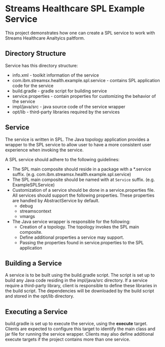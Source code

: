 # Streams Healthcare SPL Example Service

This project demonstrates how one can create a SPL service to work with Streams Healthcare Analtyics paltform.  

## Directory Structure

Service has this directory structure:

* info.xml - toolkit information of the service
* com.ibm.streamsx.health.example.spl.service - contains SPL application code for the service
* build.gradle - gradle script for building service
* service.properties - contain properties for customizing the behavior of the service
* impl/java/src - java source code of the service wrapper
* opt/lib - third-party libraries required by the services

## Service

The service is written in SPL.  The Java topology application provides a wrapper to the SPL service to allow user to have a more consistent user experience when invoking the service.

A SPL service should adhere to the following guidelines:

* The SPL main composite should reside in a package with a *.service suffix. (e.g. com.ibm.streamsx.health.example.spl.service)
* The SPL main composite should be named with at `Service` suffix. (e.g. ExampleSPLService)
* Customization of a service should be done in a service.properties file.  All services should support the following properties.  These properties are handled by AbstractService by default.
    * debug
    * streamscontext
    * vmargs
* The Java service wrapper is responsible for the following:
    * Creation of a topology.  The topology invokes the SPL main composite.
    * Define additional properties a service may support.
    * Passing the properties found in service.properties to the SPL application
        
## Building a Service

A service is to be built using the build.gradle script.  The script is set up to build any Java code residing in the impl/java/src directory.
If a service require a third-party library, client is responsible to define these libraries in the build script.  The dependencies will be downloaded
by the build script and  stored in the opt/lib directory.  

## Executing a Service

build.gradle is set up to execute the service, using the **execute** target.  
Clients are expected to configure this target to identify the main class and jar file for running the service wrapper.
Clients may also define additional execute targets if the project contains more than one service.